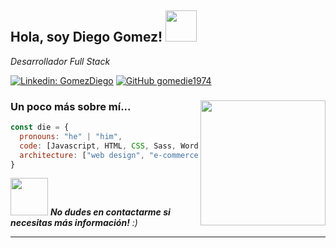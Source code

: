 <h2> Hola, soy Diego Gomez! <img src="https://media.giphy.com/media/TfjcKnQD1k3Xn3t1cw/giphy.gif" width="50"></h2>

<p><em>Desarrollador Full Stack</em></p>

[![Linkedin: GomezDiego](https://img.shields.io/badge/-GomezDiego-blue?style=flat-square&logo=Linkedin&logoColor=white&link=https://www.linkedin.com/in/diegogomez1974/)](https://www.linkedin.com/in/diegogomez1974/)
[![GitHub gomedie1974](https://img.shields.io/badge/-gomedie1974-white?style=flat-square&logo=github&logoColor=black&link=https://github.com/gomedie1974/)](https://github.com/gomedie1974)

### <img align='right' src="https://media.giphy.com/media/26tn33aiTi1jkl6H6/giphy.gif" width="200"> Un poco más sobre mí...  

```javascript
const die = {
  pronouns: "he" | "him",
  code: [Javascript, HTML, CSS, Sass, Wordpress],
  architecture: ["web design", "e-commerce", "front end"],
}
```

<img src="https://media.giphy.com/media/rWUrg5Fd6earug44YX/giphy.gif" width="60"> <em><b>No dudes en contactarme si necesitas más información!</b> :)</em>

---


<!--
**gomedie1974/gomedie1974** is a ✨ _special_ ✨ repository because its `README.md` (this file) appears on your GitHub profile.

Here are some ideas to get you started:

- 🔭 I’m currently working on ...
- 🌱 I’m currently learning ...
- 👯 I’m looking to collaborate on ...
- 🤔 I’m looking for help with ...
- 💬 Ask me about ...
- 📫 How to reach me: ...
- 😄 Pronouns: ...
- ⚡ Fun fact: ...
-->
